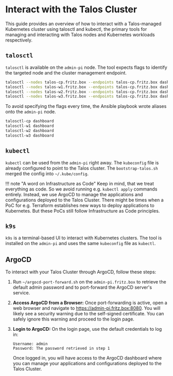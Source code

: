 # Interact with the Talos Cluster

This guide provides an overview of how to interact with a Talos-managed Kubernetes cluster using talosctl and kubectl, the primary tools for managing and interacting with Talos nodes and Kubernetes workloads respectively.

## `talosctl`

`talosctl` is available on the `admin-pi` node. The tool expects flags to identify the targeted node and the cluster management endpoint.

```bash
talosctl --nodes talos-cp.fritz.box --endpoints talos-cp.fritz.box dashboard
talosctl --nodes talos-w1.fritz.box --endpoints talos-cp.fritz.box dashboard
talosctl --nodes talos-w2.fritz.box --endpoints talos-cp.fritz.box dashboard
talosctl --nodes talos-w3.fritz.box --endpoints talos-cp.fritz.box dashboard
```

To avoid specifying the flags every time, the Ansible playbook wrote aliases onto the `admin-pi` node.

```bash
talosctl-cp dashboard
talosctl-w1 dashboard
talosctl-w2 dashboard
talosctl-w3 dashboard
```

## `kubectl`

`kubectl` can be used from the `admin-pi` right away. The `kubeconfig` file is already configured to point to the Talos cluster. The `bootstrap-talos.sh` merged the config into `~/.kube/config`.

!!! note "A word on Infrastructure as Code"
    Keep in mind, that we treat everything as code. So we avoid running e.g. `kubectl apply` commands entirely. Instead, we use ArgoCD to manage the applications and configurations deployed to the Talos Cluster. There might be times when a PoC for e.g. Terraform establishes new ways to deploy applications to Kubernetes. But these PoCs still follow Infrastructure as Code principles.

## `k9s`

`k9s` is a terminal-based UI to interact with Kubernetes clusters. The tool is installed on the `admin-pi` and uses the same `kubeconfig` file as `kubectl`.

## ArgoCD

To interact with your Talos Cluster through ArgoCD, follow these steps:

1. Run `~/argocd-port-forward.sh` on the `admin-pi.fritz.box` to retrieve the default admin password and to port-forward the ArgoCD server's service.

1. **Access ArgoCD from a Browser:** Once port-forwarding is active, open a web browser and navigate to <https://admin-pi.fritz.box:8080>. You will likely see a security warning due to the self-signed certificate. You can safely ignore this warning and proceed to the login page.

1. **Login to ArgoCD:** On the login page, use the default credentials to log in:

    ```plaintext
    Username: admin
    Password: The password retrieved in step 1
    ```

    Once logged in, you will have access to the ArgoCD dashboard where you can manage your applications and configurations deployed to the Talos Cluster.
